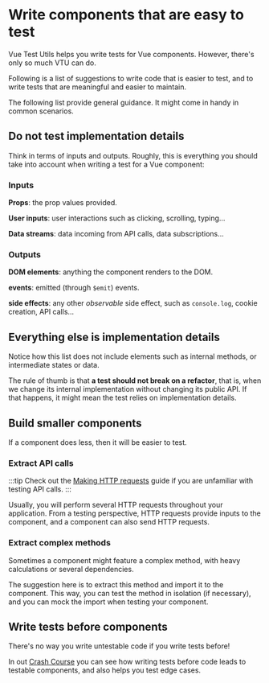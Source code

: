 # Write components that are easy to test

Vue Test Utils helps you write tests for Vue components. However, there's only so much VTU can do.

Following is a list of suggestions to write code that is easier to test, and to write tests that are meaningful and easier to maintain.

The following list provide general guidance. It might come in handy in common scenarios.

## Do not test implementation details

Think in terms of inputs and outputs. Roughly, this is everything you should take into account when writing a test for a Vue component:

### Inputs

**Props**: the prop values provided.

**User inputs**: user interactions such as clicking, scrolling, typing…

**Data streams**: data incoming from API calls, data subscriptions…

### Outputs

**DOM elements**: anything the component renders to the DOM.

**events**: emitted (through `$emit`) events.

**side effects**: any other *observable* side effect, such as `console.log`, cookie creation, API calls…

## Everything else is implementation details

Notice how this list does not include elements such as internal methods, or intermediate states or data.

The rule of thumb is that **a test should not break on a refactor**, that is, when we change its internal implementation without changing its public API. If that happens, it might mean the test relies on implementation details.


## Build smaller components

If a component does less, then it will be easier to test.


### Extract API calls

:::tip
 Check out the [Making HTTP requests](../guide/http-requests.md) guide if you are unfamiliar with testing API calls.
:::

Usually, you will perform several HTTP requests throughout your application. From a testing perspective, HTTP requests provide inputs to the component, and a component can also send HTTP requests.


### Extract complex methods

Sometimes a component might feature a complex method, with heavy calculations or several dependencies.

The suggestion here is to extract this method and import it to the component. This way, you can test the method in isolation (if necessary), and you can mock the import when testing your component.

## Write tests before components

There's no way you write untestable code if you write tests before!

In out [Crash Course](../guide/a-crash-course.md) you can see how writing tests before code leads to testable components, and also helps you test edge cases.
